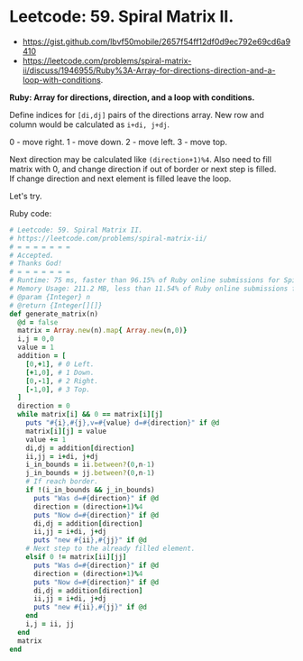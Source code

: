 # Leetcode: 59. Spiral Matrix II.

- https://gist.github.com/lbvf50mobile/2657f54ff12df0d9ec792e69cd6a9410
- https://leetcode.com/problems/spiral-matrix-ii/discuss/1946955/Ruby%3A-Array-for-directions-direction-and-a-loop-with-conditions.

**Ruby: Array for directions, direction, and a loop with conditions.**

Define indices for `[di,dj]` pairs of the directions array. New row and column would be calculated as `i+di, j+dj`.
 
0 - move right.
1 - move down.
2 - move left.
3 - move top.

Next direction may be calculated like `(direction+1)%4`. 
Also need to fill matrix with 0, and change direction if out of border or next step is filled.  
If change direction and next element is filled leave the loop.


Let's try.

Ruby code:
```Ruby
# Leetcode: 59. Spiral Matrix II.
# https://leetcode.com/problems/spiral-matrix-ii/
# = = = = = = =
# Accepted.
# Thanks God!
# = = = = = = =
# Runtime: 75 ms, faster than 96.15% of Ruby online submissions for Spiral Matrix II.
# Memory Usage: 211.2 MB, less than 11.54% of Ruby online submissions for Spiral Matrix II.
# @param {Integer} n
# @return {Integer[][]}
def generate_matrix(n)
  @d = false
  matrix = Array.new(n).map{ Array.new(n,0)}
  i,j = 0,0
  value = 1
  addition = [
    [0,+1], # 0 Left.
    [+1,0], # 1 Down.
    [0,-1], # 2 Right.
    [-1,0], # 3 Top.
  ]
  direction = 0
  while matrix[i] && 0 == matrix[i][j]
    puts "#{i},#{j},v=#{value} d=#{direction}" if @d
    matrix[i][j] = value
    value += 1
    di,dj = addition[direction]
    ii,jj = i+di, j+dj
    i_in_bounds = ii.between?(0,n-1)
    j_in_bounds = jj.between?(0,n-1)
    # If reach border.
    if !(i_in_bounds && j_in_bounds)
      puts "Was d=#{direction}" if @d
      direction = (direction+1)%4
      puts "Now d=#{direction}" if @d
      di,dj = addition[direction]
      ii,jj = i+di, j+dj
      puts "new #{ii},#{jj}" if @d
    # Next step to the already filled element.
    elsif 0 != matrix[ii][jj]
      puts "Was d=#{direction}" if @d
      direction = (direction+1)%4
      puts "Now d=#{direction}" if @d
      di,dj = addition[direction]
      ii,jj = i+di, j+dj
      puts "new #{ii},#{jj}" if @d
    end
    i,j = ii, jj
  end
  matrix
end
```
